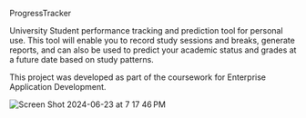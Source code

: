 ProgressTracker

University Student performance tracking and prediction tool for personal use. 
This tool will enable you to record study sessions and breaks, generate reports, 
and can also be used to predict your academic status and grades at a future date based on study
patterns.

This project was developed as part of the coursework for Enterprise Application Development.


![Screen Shot 2024-06-23 at 7 17 46 PM](https://github.com/Akeshala/ProgressTracker/assets/55060827/39f3c25e-e057-44b9-b09e-82d720dd337b)
